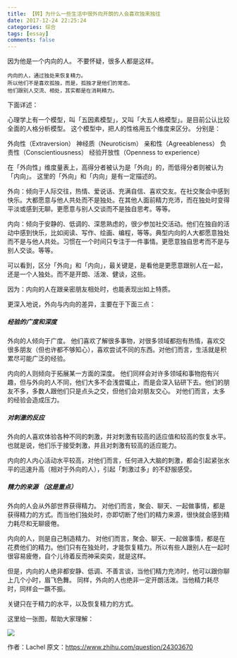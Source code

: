 ```yaml
---
title: 【转】为什么一些生活中很外向开朗的人会喜欢独来独往
date: 2017-12-24 22:25:24
categories: 综合
tags: [essay]
comments: false
---
```


<p id="div-border-left-purple">因为他是一个内向的人。
    不要怀疑，很多人都是这样。

    内向的人，通过独处来恢复精力。
    所以他们不是喜欢孤独，而是，孤独才是他们的常态。
    他们跟别人交流、相处，其实都是在消耗精力。
</p>



下面详述：

<!-- more -->

心理学上有一个模型，叫「五因素模型」，又叫「大五人格模型」。是目前公认比较全面的人格分析模型。
这个模型中，把人的性格用五个维度来区分。
分别是：

<span id="inline-red">外向性（Extraversion）</span>
<span id="inline-yellow">神经质（Neuroticism）</span>
<span id="inline-green">亲和性（Agreeableness）</span>
<span id="inline-blue">负责性（Conscientiousness）</span>
<span id="inline-purple">经验开放性（Openness to experience）</span>

在「外向性」维度量表上，高得分者被认为是「外向」的，而低得分者则被认为「内向」。
这里的「外向」和「内向」是有一定描述的。

外向：倾向于人际交往，热情、爱说话、充满自信、喜欢交友。在社交聚会中感到快乐。大都愿意与他人共处而不是独处。在其他人面前精力充沛，而在独处时变得平淡或感到无聊。更愿意与别人交谈而不是独自思考。等等。

内向：倾向于安静的、低调的、深思熟虑的，很少参加社交活动。他们在独自的活动中感到快乐，比如阅读、写作、绘画、编程，等等。典型内向的人大都愿意独处而不是与他人共处。习惯在一个时间只专注于一件事情。更愿意独自思考而不是与别人交谈。等等。

可以看到，区分「外向」和「内向」，最关键是，是看他是更愿意跟别人在一起，还是一个人独处。而不是开朗、活泼、健谈，这些。

因为：内向的人在跟亲密朋友相处时，也能表现出如上特质。


更深入地说，外向与内向的差异，主要在于下面三点：

##### 经验的广度和深度

外向的人倾向于广度。
他们喜欢了解很多事物，对很多领域都抱有热情，喜欢交很多朋友（但也许都不够知心），喜欢尝试不同的东西。对他们而言，生活就是积累尽可能广泛的经验。

内向的人则倾向于拓展某一方面的深度。
他们同样会对许多领域和事物抱有兴趣，但与外向的人不同，他们大多不会浅尝辄止，而是会深入钻研下去。他们的朋友不多，多数人跟他们只是点头之交，但他们会对朋友交心。
对他们而言，太多的经验会造成压力。

##### 对刺激的反应

外向的人喜欢体验各种不同的刺激，并对刺激有较高的适应值和较高的恢复水平。也就是说，他们乐于接受刺激，并且对刺激有较高的适应能力。

内向的人内心活动水平较高，对他们而言，任何进入大脑的刺激，都会引起紧张水平的迅速升高（相对于外向的人），引起「刺激过多」的不舒服感受。

##### 精力的来源 （这是重点）

外向的人会从外部世界获得精力。
对他们而言，聚会、聊天、一起做事情，都是获得精力的方式。而当他们独处时，亦即切断了他们的精力来源，很快就会感到精力耗尽和无聊疲倦。

内向的人，则是自己制造精力。
对他们而言，聚会、聊天、一起做事情，都是在花费他们的精力。他们只有在独处时，才能恢复精力。所以有些人跟别人在一起时很容易疲倦，自个儿待着反而神采奕奕，就是这样。

但是，内向的人绝非都安静、低调、不善言谈，当他们精力充沛时，他可以跟你聊上几个小时，眉飞色舞。
同样，外向的人也绝非一定开朗活泼。当他精力耗尽时，同样会一蹶不振。

关键只在于精力的水平，以及恢复精力的方式。


这里给一张图，帮助大家理解：

![](http://p1.bpimg.com/567571/0351c7f1aa17b88b.jpg)




作者：Lachel
原文：https://www.zhihu.com/question/24303670